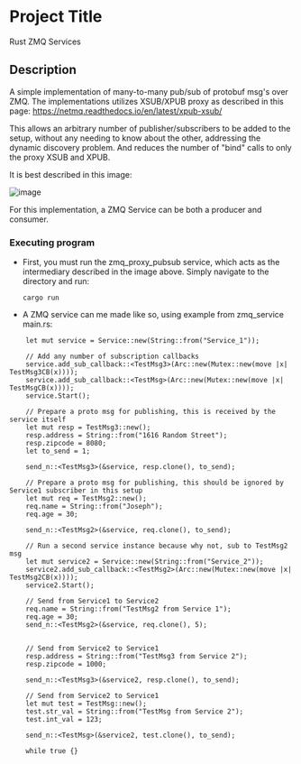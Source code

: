 # Project Title

Rust ZMQ Services

## Description

A simple implementation of many-to-many pub/sub of protobuf msg's over ZMQ. The implementations utilizes XSUB/XPUB proxy as described in this page: https://netmq.readthedocs.io/en/latest/xpub-xsub/

This allows an arbitrary number of publisher/subscribers to be added to the setup, without any needing to know about the other, addressing the dynamic discovery problem. And reduces the number of "bind" calls to only the proxy XSUB and XPUB.

It is best described in this image:

![image](https://github.com/user-attachments/assets/3e4c449b-aea0-49d3-8ec0-ec78b3b98020)


For this implementation, a ZMQ Service can be both a producer and consumer.
### Executing program

* First, you must run the zmq_proxy_pubsub service, which acts as the intermediary described in the image above. Simply navigate to the directory and run:
  ```
  cargo run
  ```
* A ZMQ service can me made like so, using example from zmq_service main.rs:

```
    let mut service = Service::new(String::from("Service_1"));

    // Add any number of subscription callbacks
    service.add_sub_callback::<TestMsg3>(Arc::new(Mutex::new(move |x| TestMsg3CB(x))));
    service.add_sub_callback::<TestMsg>(Arc::new(Mutex::new(move |x| TestMsgCB(x))));
    service.Start();

    // Prepare a proto msg for publishing, this is received by the service itself
    let mut resp = TestMsg3::new();
    resp.address = String::from("1616 Random Street");
    resp.zipcode = 8080;
    let to_send = 1;

    send_n::<TestMsg3>(&service, resp.clone(), to_send);

    // Prepare a proto msg for publishing, this should be ignored by Service1 subscriber in this setup
    let mut req = TestMsg2::new();
    req.name = String::from("Joseph");
    req.age = 30;

    send_n::<TestMsg2>(&service, req.clone(), to_send);

    // Run a second service instance because why not, sub to TestMsg2 msg
    let mut service2 = Service::new(String::from("Service_2"));
    service2.add_sub_callback::<TestMsg2>(Arc::new(Mutex::new(move |x| TestMsg2CB(x))));
    service2.Start();

    // Send from Service1 to Service2
    req.name = String::from("TestMsg2 from Service 1");
    req.age = 30;
    send_n::<TestMsg2>(&service, req.clone(), 5);


    // Send from Service2 to Service1
    resp.address = String::from("TestMsg3 from Service 2");
    resp.zipcode = 1000;

    send_n::<TestMsg3>(&service2, resp.clone(), to_send);

    // Send from Service2 to Service1
    let mut test = TestMsg::new();
    test.str_val = String::from("TestMsg from Service 2");
    test.int_val = 123;

    send_n::<TestMsg>(&service2, test.clone(), to_send);

    while true {}
```

